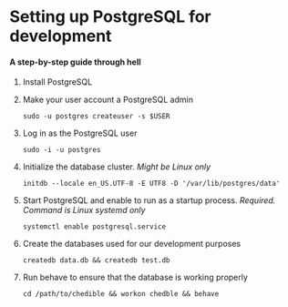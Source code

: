 # Setting up PostgreSQL for development 
#### A step-by-step guide through hell


1. Install PostgreSQL
2. Make your user account a PostgreSQL admin

   ```sudo -u postgres createuser -s $USER```
3. Log in as the PostgreSQL user

   ```sudo -i -u postgres```
4. Initialize the database cluster. *Might be Linux only*

   ```initdb --locale en_US.UTF-8 -E UTF8 -D '/var/lib/postgres/data'```
5. Start PostgreSQL and enable to run as a startup process. *Required. Command is Linux systemd only*

   ```systemctl enable postgresql.service``` 
6. Create the databases used for our development purposes

   ```createdb data.db && createdb test.db```
7. Run behave to ensure that the database is working properly

   ```cd /path/to/chedible && workon chedble && behave```
   
